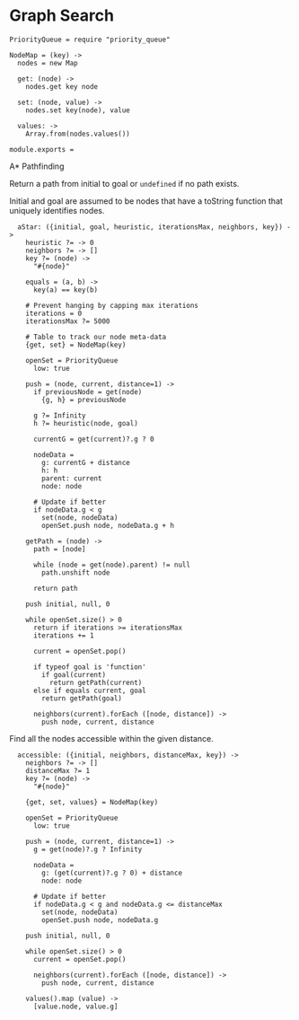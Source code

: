 Graph Search
============

    PriorityQueue = require "priority_queue"

    NodeMap = (key) ->
      nodes = new Map

      get: (node) ->
        nodes.get key node

      set: (node, value) ->
        nodes.set key(node), value

      values: ->
        Array.from(nodes.values())

    module.exports =

A* Pathfinding

Return a path from initial to goal or `undefined` if no path exists.

Initial and goal are assumed to be nodes that have a toString function that
uniquely identifies nodes.

      aStar: ({initial, goal, heuristic, iterationsMax, neighbors, key}) ->
        heuristic ?= -> 0
        neighbors ?= -> []
        key ?= (node) ->
          "#{node}"

        equals = (a, b) ->
          key(a) == key(b)

        # Prevent hanging by capping max iterations
        iterations = 0
        iterationsMax ?= 5000

        # Table to track our node meta-data
        {get, set} = NodeMap(key)

        openSet = PriorityQueue
          low: true

        push = (node, current, distance=1) ->
          if previousNode = get(node)
            {g, h} = previousNode

          g ?= Infinity
          h ?= heuristic(node, goal)

          currentG = get(current)?.g ? 0

          nodeData =
            g: currentG + distance
            h: h
            parent: current
            node: node

          # Update if better
          if nodeData.g < g
            set(node, nodeData)
            openSet.push node, nodeData.g + h

        getPath = (node) ->
          path = [node]

          while (node = get(node).parent) != null
            path.unshift node

          return path

        push initial, null, 0

        while openSet.size() > 0
          return if iterations >= iterationsMax
          iterations += 1

          current = openSet.pop()

          if typeof goal is 'function'
            if goal(current)
              return getPath(current)
          else if equals current, goal
            return getPath(goal)

          neighbors(current).forEach ([node, distance]) ->
            push node, current, distance

Find all the nodes accessible within the given distance.

      accessible: ({initial, neighbors, distanceMax, key}) ->
        neighbors ?= -> []
        distanceMax ?= 1
        key ?= (node) ->
          "#{node}"

        {get, set, values} = NodeMap(key)

        openSet = PriorityQueue
          low: true

        push = (node, current, distance=1) ->
          g = get(node)?.g ? Infinity

          nodeData =
            g: (get(current)?.g ? 0) + distance
            node: node

          # Update if better
          if nodeData.g < g and nodeData.g <= distanceMax
            set(node, nodeData)
            openSet.push node, nodeData.g

        push initial, null, 0

        while openSet.size() > 0
          current = openSet.pop()

          neighbors(current).forEach ([node, distance]) ->
            push node, current, distance

        values().map (value) ->
          [value.node, value.g]

